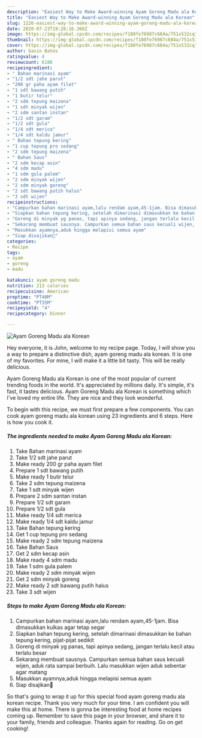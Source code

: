 ```yaml
---
description: "Easiest Way to Make Award-winning Ayam Goreng Madu ala Korean"
title: "Easiest Way to Make Award-winning Ayam Goreng Madu ala Korean"
slug: 1226-easiest-way-to-make-award-winning-ayam-goreng-madu-ala-korean
date: 2020-07-23T19:28:16.366Z
image: https://img-global.cpcdn.com/recipes/f180fe76987c684a/751x532cq70/ayam-goreng-madu-ala-korean-foto-resep-utama.jpg
thumbnail: https://img-global.cpcdn.com/recipes/f180fe76987c684a/751x532cq70/ayam-goreng-madu-ala-korean-foto-resep-utama.jpg
cover: https://img-global.cpcdn.com/recipes/f180fe76987c684a/751x532cq70/ayam-goreng-madu-ala-korean-foto-resep-utama.jpg
author: Gavin Bates
ratingvalue: 4
reviewcount: 6186
recipeingredient:
- " Bahan marinasi ayam"
- "1/2 sdt jahe parut"
- "200 gr paha ayam filet"
- "1 sdt bawang putih"
- "1 butir telur"
- "2 sdm tepung maizena"
- "1 sdt minyak wijen"
- "2 sdm santan instan"
- "1/2 sdt garam"
- "1/2 sdt gula"
- "1/4 sdt merica"
- "1/4 sdt kaldu jamur"
- " Bahan tepung kering"
- "1 cup tepung pro sedang"
- "2 sdm tepung maizena"
- " Bahan Saus"
- "2 sdm kecap asin"
- "4 sdm madu"
- "1 sdm gula palem"
- "2 sdm minyak wijen"
- "2 sdm minyak goreng"
- "2 sdt bawang putih halus"
- "3 sdt wijen"
recipeinstructions:
- "Campurkan bahan marinasi ayam,lalu rendam ayam,45-1jam. Bisa dimasukkan kulkas agar tetap segar"
- "Siapkan bahan tepung kering, setelah dimarinasi dimasukkan ke bahan tepung kering, pijat-pijat sedikit"
- "Goreng di minyak yg panas, tapi apinya sedang, jangan terlalu kecil atau terlalu besar"
- "Sekarang membuat sausnya. Campurkan semua bahan saus kecuali wijen, aduk rata sampai berbuih. Lalu masukkan wijen aduk sebentar agar matang"
- "Masukkan ayamnya,aduk hingga melapisi semua ayam"
- "Siap disajikan🥰"
categories:
- Recipe
tags:
- ayam
- goreng
- madu

katakunci: ayam goreng madu 
nutrition: 213 calories
recipecuisine: American
preptime: "PT40M"
cooktime: "PT35M"
recipeyield: "4"
recipecategory: Dinner

---
```



![Ayam Goreng Madu ala Korean](https://img-global.cpcdn.com/recipes/f180fe76987c684a/751x532cq70/ayam-goreng-madu-ala-korean-foto-resep-utama.jpg)

Hey everyone, it is John, welcome to my recipe page. Today, I will show you a way to prepare a distinctive dish, ayam goreng madu ala korean. It is one of my favorites. For mine, I will make it a little bit tasty. This will be really delicious.

Ayam Goreng Madu ala Korean is one of the most popular of current trending foods in the world. It's appreciated by millions daily. It's simple, it's fast, it tastes delicious. Ayam Goreng Madu ala Korean is something which I've loved my entire life. They are nice and they look wonderful.




To begin with this recipe, we must first prepare a few components. You can cook ayam goreng madu ala korean using 23 ingredients and 6 steps. Here is how you cook it.

<!--inarticleads1-->

##### The ingredients needed to make Ayam Goreng Madu ala Korean:

1. Take  Bahan marinasi ayam
1. Take 1/2 sdt jahe parut
1. Make ready 200 gr paha ayam filet
1. Prepare 1 sdt bawang putih
1. Make ready 1 butir telur
1. Take 2 sdm tepung maizena
1. Take 1 sdt minyak wijen
1. Prepare 2 sdm santan instan
1. Prepare 1/2 sdt garam
1. Prepare 1/2 sdt gula
1. Make ready 1/4 sdt merica
1. Make ready 1/4 sdt kaldu jamur
1. Take  Bahan tepung kering
1. Get 1 cup tepung pro sedang
1. Make ready 2 sdm tepung maizena
1. Take  Bahan Saus
1. Get 2 sdm kecap asin
1. Make ready 4 sdm madu
1. Take 1 sdm gula palem
1. Make ready 2 sdm minyak wijen
1. Get 2 sdm minyak goreng
1. Make ready 2 sdt bawang putih halus
1. Take 3 sdt wijen




<!--inarticleads2-->

##### Steps to make Ayam Goreng Madu ala Korean:

1. Campurkan bahan marinasi ayam,lalu rendam ayam,45-1jam. Bisa dimasukkan kulkas agar tetap segar
1. Siapkan bahan tepung kering, setelah dimarinasi dimasukkan ke bahan tepung kering, pijat-pijat sedikit
1. Goreng di minyak yg panas, tapi apinya sedang, jangan terlalu kecil atau terlalu besar
1. Sekarang membuat sausnya. Campurkan semua bahan saus kecuali wijen, aduk rata sampai berbuih. Lalu masukkan wijen aduk sebentar agar matang
1. Masukkan ayamnya,aduk hingga melapisi semua ayam
1. Siap disajikan🥰




So that's going to wrap it up for this special food ayam goreng madu ala korean recipe. Thank you very much for your time. I am confident you will make this at home. There is gonna be interesting food at home recipes coming up. Remember to save this page in your browser, and share it to your family, friends and colleague. Thanks again for reading. Go on get cooking!
